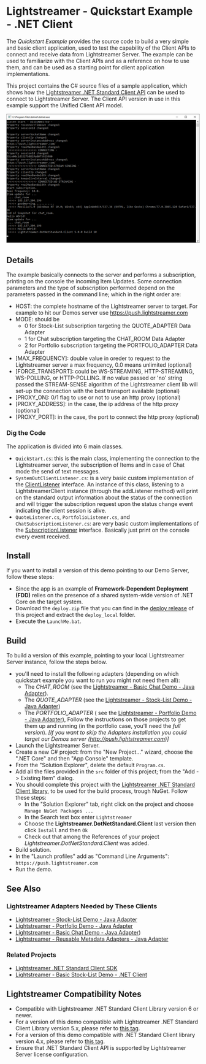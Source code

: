 # Lightstreamer - Quickstart Example - .NET Client #
<!-- START DESCRIPTION lightstreamer-example-quickstart-client-dotnet -->
The *Quickstart Example* provides the source code to build a very simple and basic client application, used to test the capability of the Client APIs to connect and receive data from Lightstreamer Server. The example can be used to familiarize with the Client APIs and as a reference on how to use them, and can be used as a starting point for client application implementations.

This project contains the C# source files of a sample application, which shows how the [Lightstreamer .NET Standard Client API](https://lightstreamer.com/api/ls-dotnetstandard-client/latest/) can be used to connect to Lightstreamer Server.
The Client API version in use in this example support the Unified Client API model.
<!-- END DESCRIPTION lightstreamer-example-quickstart-client-dotnet -->

![screenshot](screen_qs.png)

## Details

The example basically connects to the server and performs a subscription, printing on the console the incoming Item Updates.
Some connection parameters and the type of subscription performed depend on the parameters passed in the command line; which in the right order are:   
 - HOST: the complete hostname of the Lightstreamer server to target. For example to hit our Demos server use https://push.lightstreamer.com
 - MODE: should be 
	* 0 for Stock-List subscription targeting the QUOTE_ADAPTER Data Adapter
	* 1 for Chat subscription targeting the CHAT_ROOM Data Adapter
	* 2 for Portfolio subscription targeting the PORTFOLIO_ADAPTER Data Adapter
 - [MAX_FREQUENCY]: double value in oreder to request to the Lightstreamer server a max frequency, 0.0 means unlimited (optional)
 - [FORCE_TRANSPORT]: could be WS-STREAMING, HTTP-STREAMING, WS-POLLING, or HTTP-POLLING. If no value passed or 'no' string passed the STREAM-SENSE algorithm of the Lightstreamer client lib will set-up the connection with the best transport available (optional)
 - [PROXY_ON]: 0/1 flag to use or not to use an http proxy (optional)
 - [PROXY_ADDRESS]: in the case, the ip address of the http proxy (optional)
 - [PROXY_PORT]: in the case, the port to connect the http proxy (optional)
 
### Dig the Code

The application is divided into 6 main classes.

* `QuickStart.cs`: this is the main class, implementing the connection to the Lightstreamer server, the subscription of Items and in case of Chat mode the send of text messages.
* `SystemOutClientListener.cs`: is a very basic custom implementation of the [ClientListener](https://lightstreamer.com/api/ls-dotnetstandard-client/latest/api/com.lightstreamer.client.ClientListener.html) interface. An instance of this class, listening to a LightstreamerClient instance (through the addListener method) will print on the standard output information about the status of the connection and will trigger the subscription request upon the status change event indicating the client session is alive.
* `QuoteListener.cs`, `PortfolioListener.cs`, and `ChatSubscriptionListener.cs`: are very basic custom implementations of the [SubscriptionListener](https://lightstreamer.com/api/ls-dotnetstandard-client/latest/api/com.lightstreamer.client.SubscriptionListener.html) interface. Basically just print on the console every event received.

## Install 

If you want to install a version of this demo pointing to our Demo Server, follow these steps:


* Since the app is an example of **Framework-Dependent Deployment (FDD)** relies on the presence of a shared system-wide version of .NET Core on the target system.
* Download the `deploy.zip` file that you can find in the [deploy release](https://github.com/Lightstreamer/Lightstreamer-example-Quickstart-client-dotnet/releases) of this project and extract the `deploy_local` folder.
* Execute the `LaunchMe.bat`.


## Build

To build a version of this example, pointing to your local Lightstreamer Server instance, follow the steps below.

* you'll need to install the following adapters (depending on which quickstart example you want to run you might not need them all):
	* The *CHAT_ROOM* (see the [Lightstreamer - Basic Chat Demo - Java Adapter](https://github.com/Lightstreamer/Lightstreamer-example-Chat-adapter-java)). 
	* The *QUOTE_ADAPTER* (see the [Lightstreamer - Stock-List Demo - Java Adapter](https://github.com/Lightstreamer/Lightstreamer-example-StockList-adapter-java)) 
	* The *PORTFOLIO_ADAPTER* ( see the [Lightstreamer - Portfolio Demo - Java Adapter](https://github.com/Lightstreamer/Lightstreamer-example-Portfolio-adapter-java)), 
  Follow the instructions on those projects to get them up and running (in the portfolio case, you'll need the *full version*).
  <i>[If you want to skip the Adapters installation you could target our Demos server (http://push.lightstreamer.com)]</i>
* Launch the Lightstreamer Server.
* Create a new C# project: from the "New Project..." wizard, choose the ".NET Core" and then "App Console" template.
* From the "Solution Explorer", delete the default `Program.cs`.
* Add all the files provided in the `src` folder of this project; from the "Add -> Existing Item" dialog.
* You should complete this project with the [Lightstreamer .NET Standard Client library](https://www.nuget.org/packages/Lightstreamer.DotNetStandard.Client/), to be used for the build process, trough NuGet. Follow these steps:
	* In the "Solution Explorer" tab, right click on the project and choose `Manage NuGet Packages ...`
	* In the Search text box enter `Lightstreamer`
	* Choose the <b>Lightstreamer.DotNetStandard.Client</b> last version then click `Install` and then `Ok`
	* Check out that among the References of your project <i>Lightstreamer.DotNetStandard.Client</i> was added.
* Build solution.
* In the "Launch profiles" add as "Command Line Arguments": `https://push.lightstreamer.com`
* Run the demo.


## See Also

### Lightstreamer Adapters Needed by These Clients 
<!-- START RELATED_ENTRIES -->

* [Lightstreamer - Stock-List Demo - Java Adapter](https://github.com/Lightstreamer/Lightstreamer-example-Stocklist-adapter-java)
* [Lightstreamer - Portfolio Demo - Java Adapter](https://github.com/Lightstreamer/Lightstreamer-example-Portfolio-adapter-java)
* [Lightstreamer - Basic Chat Demo - Java Adapter](https://github.com/Lightstreamer/Lightstreamer-example-Chat-adapter-java))
* [Lightstreamer - Reusable Metadata Adapters - Java Adapter](https://github.com/Lightstreamer/Lightstreamer-example-ReusableMetadata-adapter-java)

<!-- END RELATED_ENTRIES -->
### Related Projects 

* [Lightstreamer .NET Standard Client SDK](https://github.com/Lightstreamer/Lightstreamer-lib-client-haxe)
* [Lightstreamer - Basic Stock-List Demo - .NET Client](https://github.com/Lightstreamer/Lightstreamer-example-StockList-client-dotnet)

## Lightstreamer Compatibility Notes

- Compatible with Lightstreamer .NET Standard Client Library version 6 or newer.
- For a version of this demo compatible with Lightstreamer .NET Standard Client Library version 5.x, please refer to [this tag](https://github.com/Lightstreamer/Lightstreamer-example-Quickstart-client-dotnet/releases/tag/for_version_5).
- For a version of this demo compatible with .NET Standard Client library version 4.x, please refer to [this tag](https://github.com/Lightstreamer/Lightstreamer-example-Quickstart-client-dotnet/releases/tag/for_version_4).
- Ensure that .NET Standard Client API is supported by Lightstreamer Server license configuration.
